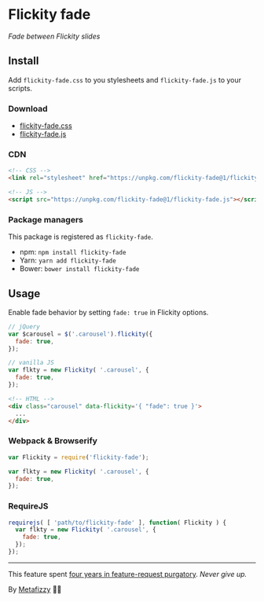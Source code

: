 # Flickity fade

_Fade between Flickity slides_

## Install

Add `flickity-fade.css` to you stylesheets and `flickity-fade.js` to your scripts.

### Download

+ [flickity-fade.css](https://unpkg.com/flickity-fade@1/flickity-fade.css)
+ [flickity-fade.js](https://unpkg.com/flickity-fade@1/flickity-fade.js)

### CDN

``` html
<!-- CSS -->
<link rel="stylesheet" href="https://unpkg.com/flickity-fade@1/flickity-fade.css">

<!-- JS -->
<script src="https://unpkg.com/flickity-fade@1/flickity-fade.js"></script>
```

### Package managers

This package is registered as `flickity-fade`.

+ npm: `npm install flickity-fade`
+ Yarn: `yarn add flickity-fade`
+ Bower: `bower install flickity-fade`

## Usage

Enable fade behavior by setting `fade: true` in Flickity options.

``` js
// jQuery
var $carousel = $('.carousel').flickity({
  fade: true,
});
```

``` js
// vanilla JS
var flkty = new Flickity( '.carousel', {
  fade: true,
});
```

``` html
<!-- HTML -->
<div class="carousel" data-flickity='{ "fade": true }'>
  ...
</div>
```

### Webpack & Browserify

``` js
var Flickity = require('flickity-fade');

var flkty = new Flickity( '.carousel', {
  fade: true,
});
```

### RequireJS

``` js
requirejs( [ 'path/to/flickity-fade' ], function( Flickity ) {
  var flkty = new Flickity( '.carousel', {
    fade: true,
  });
});
```

---

This feature spent [four years in feature-request purgatory](https://github.com/metafizzy/flickity/issues/26). _Never give up._

By [Metafizzy](https://metafizzy.co) 🌈🐻
